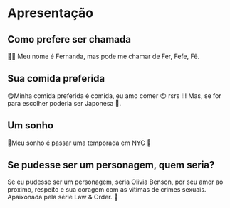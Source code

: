 # Apresentação

## Como prefere ser chamada
👧🏾 Meu nome é Fernanda, mas pode me chamar de Fer, Fefe, Fê.

## Sua comida preferida
😋Minha comida preferida é comida, eu amo comer 😍 rsrs !!!
 Mas, se for para escolher poderia ser Japonesa 🍣.

## Um sonho
🛫Meu sonho é passar uma temporada em NYC 🗽

## Se pudesse ser um personagem, quem seria?
Se eu pudesse ser um personagem, seria Olivia Benson, por seu amor ao proximo, respeito  e sua coragem com as vitimas de crimes sexuais. Apaixonada pela série Law & Order. 💞


